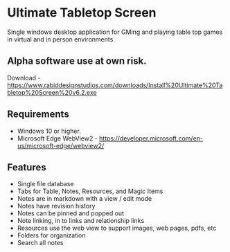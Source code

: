 # Ultimate Tabletop Screen
Single windows desktop application for GMing and playing table top games in virtual and in person environments.

## Alpha software use at own risk.

Download - https://www.rabiddesignstudios.com/downloads/Install%20Ultimate%20Tabletop%20Screen%20v6.2.exe

## Requirements
* Windows 10 or higher.
* Microsoft Edge WebView2 - https://developer.microsoft.com/en-us/microsoft-edge/webview2/

## Features
- Single file database
- Tabs for Table, Notes, Resources, and Magic Items
- Notes are in markdown with a view / edit mode
- Notes have revision history
- Notes can be pinned and popped out
- Note linking, in to links and relationship links
- Resources use the web view to support images, web pages, pdfs, etc
- Folders for organization
- Search all notes

